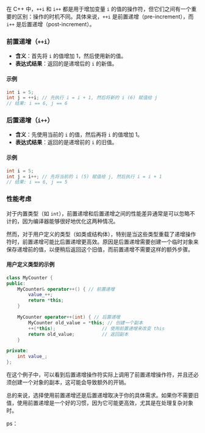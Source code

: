在 C++ 中，`++i` 和 `i++` 都是用于增加变量 `i` 的值的操作符，但它们之间有一个重要的区别：操作的时机不同。具体来说，`++i` 是前置递增（pre-increment），而 `i++` 是后置递增（post-increment）。

### 前置递增（`++i`）

- **含义**：首先将 `i` 的值增加 1，然后使用新的值。
- **表达式结果**：返回的是递增后的 `i` 的新值。

#### 示例
```cpp
int i = 5;
int j = ++i; // 先执行 i = i + 1, 然后将新的 i (6) 赋值给 j
// 结果: i == 6, j == 6
```

### 后置递增（`i++`）

- **含义**：先使用当前的 `i` 的值，然后再将 `i` 的值增加 1。
- **表达式结果**：返回的是递增前的 `i` 的旧值。

#### 示例
```cpp
int i = 5;
int j = i++; // 先将当前的 i (5) 赋值给 j, 然后执行 i = i + 1
// 结果: i == 6, j == 5
```

### 性能考虑

对于内置类型（如 `int`），前置递增和后置递增之间的性能差异通常是可以忽略不计的，因为编译器能够很好地优化这两种情况。

然而，对于用户定义的类型（如类或结构体），特别是当这些类型重载了递增操作符时，前置递增可能比后置递增更高效。原因是后置递增需要创建一个临时对象来保存递增前的值，以便稍后返回这个旧值，而前置递增不需要这样的额外步骤。

#### 用户定义类型的示例
```cpp
class MyCounter {
public:
    MyCounter& operator++() { // 前置递增
        value_++;
        return *this;
    }

    MyCounter operator++(int) { // 后置递增
        MyCounter old_value = *this; // 创建一个副本
        ++(*this);                 // 使用前置递增来改变 this
        return old_value;          // 返回副本
    }

private:
    int value_;
};
```

在这个例子中，可以看到后置递增操作符实际上调用了前置递增操作符，并且还必须创建一个对象的副本，这可能会导致额外的开销。

总的来说，选择使用前置递增还是后置递增取决于你的具体需求。如果你不需要旧值，使用前置递增是一个好的习惯，因为它可能更高效，尤其是在处理复杂对象时。

ps：